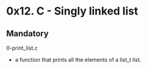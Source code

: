 # 0x12. C - Singly linked list

## Mandatory

0-print_list.c

- a function that prints all the elements of a list_t list.
